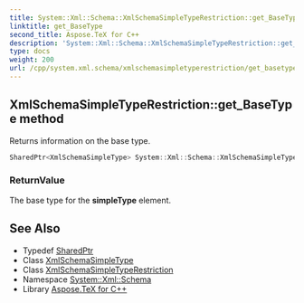 ```yaml
---
title: System::Xml::Schema::XmlSchemaSimpleTypeRestriction::get_BaseType method
linktitle: get_BaseType
second_title: Aspose.TeX for C++
description: 'System::Xml::Schema::XmlSchemaSimpleTypeRestriction::get_BaseType method. Returns information on the base type in C++.'
type: docs
weight: 200
url: /cpp/system.xml.schema/xmlschemasimpletyperestriction/get_basetype/
---
```

## XmlSchemaSimpleTypeRestriction::get_BaseType method


Returns information on the base type.

```cpp
SharedPtr<XmlSchemaSimpleType> System::Xml::Schema::XmlSchemaSimpleTypeRestriction::get_BaseType()
```


### ReturnValue

The base type for the **simpleType** element.

## See Also

* Typedef [SharedPtr](../../../system/sharedptr/)
* Class [XmlSchemaSimpleType](../../xmlschemasimpletype/)
* Class [XmlSchemaSimpleTypeRestriction](../)
* Namespace [System::Xml::Schema](../../)
* Library [Aspose.TeX for C++](../../../)
